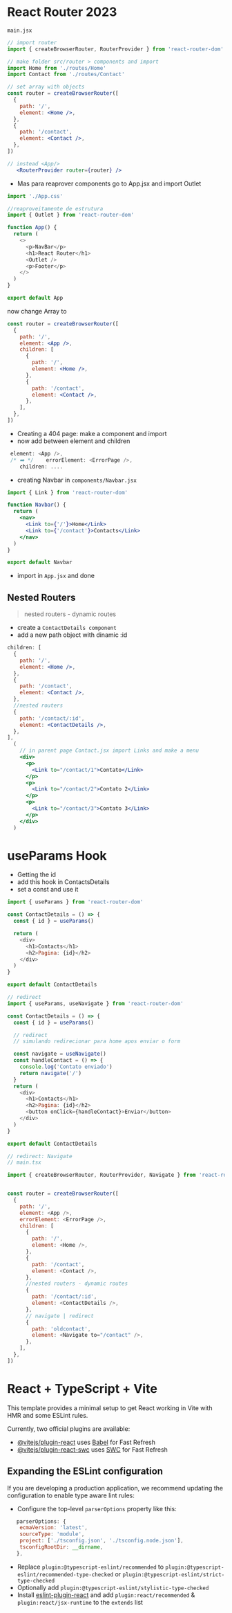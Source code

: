 # React Router 2023

`main.jsx`

```jsx
// import router
import { createBrowserRouter, RouterProvider } from 'react-router-dom'

// make folder src/router > components and import
import Home from './routes/Home'
import Contact from './routes/Contact'

// set array with objects
const router = createBrowserRouter([
  {
    path: '/',
    element: <Home />,
  },
  {
    path: '/contact',
    element: <Contact />,
  },
])

// instead <App/>
   <RouterProvider router={router} />
```

- Mas para reaprover components go to App.jsx and import Outlet

```js
import './App.css'

//reaproveitamente de estrutura
import { Outlet } from 'react-router-dom'

function App() {
  return (
    <>
      <p>NavBar</p>
      <h1>React Router</h1>
      <Outlet />
      <p>Footer</p>
    </>
  )
}

export default App
```

now change Array to

```jsx
const router = createBrowserRouter([
  {
    path: '/',
    element: <App />,
    children: [
      {
        path: '/',
        element: <Home />,
      },
      {
        path: '/contact',
        element: <Contact />,
      },
    ],
  },
])
```

- Creating a 404 page: make a component and import
- now add between element and children

```js
 element: <App />,
 /* ➡️ */    errorElement: <ErrorPage />,
    children: ....

```

- creating Navbar in `components/Navbar.jsx`

```jsx
import { Link } from 'react-router-dom'

function Navbar() {
  return (
    <nav>
      <Link to={'/'}>Home</Link>
      <Link to={'/contact'}>Contacts</Link>
    </nav>
  )
}

export default Navbar
```

- import in `App.jsx` and done

## Nested Routers

> nested routers - dynamic routes

- create a `ContactDetails component`
- add a new path object with dinamic :id

```jsx
children: [
  {
    path: '/',
    element: <Home />,
  },
  {
    path: '/contact',
    element: <Contact />,
  },
  //nested routers
  {
    path: '/contact/:id',
    element: <ContactDetails />,
  },
],
  (
    // in parent page Contact.jsx import Links and make a menu
    <div>
      <p>
        <Link to="/contact/1">Contato</Link>
      </p>
      <p>
        <Link to="/contact/2">Contato 2</Link>
      </p>
      <p>
        <Link to="/contact/3">Contato 3</Link>
      </p>
    </div>
  )
```

# useParams Hook

- Getting the id
- add this hook in ContactsDetails
- set a const and use it

```js
import { useParams } from 'react-router-dom'

const ContactDetails = () => {
  const { id } = useParams()

  return (
    <div>
      <h1>Contacts</h1>
      <h2>Pagina: {id}</h2>
    </div>
  )
}

export default ContactDetails

// redirect
import { useParams, useNavigate } from 'react-router-dom'

const ContactDetails = () => {
  const { id } = useParams()

  // redirect
  // simulando redirecionar para home apos enviar o form

  const navigate = useNavigate()
  const handleContact = () => {
    console.log('Contato enviado')
    return navigate('/')
  }
  return (
    <div>
      <h1>Contacts</h1>
      <h2>Pagina: {id}</h2>
      <button onClick={handleContact}>Enviar</button>
    </div>
  )
}

export default ContactDetails

// redirect: Navigate
// main.tsx

import { createBrowserRouter, RouterProvider, Navigate } from 'react-router-dom'


const router = createBrowserRouter([
  {
    path: '/',
    element: <App />,
    errorElement: <ErrorPage />,
    children: [
      {
        path: '/',
        element: <Home />,
      },
      {
        path: '/contact',
        element: <Contact />,
      },
      //nested routers - dynamic routes
      {
        path: '/contact/:id',
        element: <ContactDetails />,
      },
      // navigate | redirect
      {
        path: 'oldcontact',
        element: <Navigate to="/contact" />,
      },
    ],
  },
])

```

# React + TypeScript + Vite

This template provides a minimal setup to get React working in Vite with HMR and some ESLint rules.

Currently, two official plugins are available:

- [@vitejs/plugin-react](https://github.com/vitejs/vite-plugin-react/blob/main/packages/plugin-react/README.md) uses [Babel](https://babeljs.io/) for Fast Refresh
- [@vitejs/plugin-react-swc](https://github.com/vitejs/vite-plugin-react-swc) uses [SWC](https://swc.rs/) for Fast Refresh

## Expanding the ESLint configuration

If you are developing a production application, we recommend updating the configuration to enable type aware lint rules:

- Configure the top-level `parserOptions` property like this:

```js
   parserOptions: {
    ecmaVersion: 'latest',
    sourceType: 'module',
    project: ['./tsconfig.json', './tsconfig.node.json'],
    tsconfigRootDir: __dirname,
   },
```

- Replace `plugin:@typescript-eslint/recommended` to `plugin:@typescript-eslint/recommended-type-checked` or `plugin:@typescript-eslint/strict-type-checked`
- Optionally add `plugin:@typescript-eslint/stylistic-type-checked`
- Install [eslint-plugin-react](https://github.com/jsx-eslint/eslint-plugin-react) and add `plugin:react/recommended` & `plugin:react/jsx-runtime` to the `extends` list
